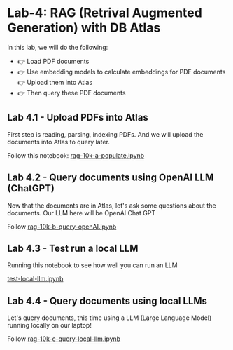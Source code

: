 # Lab-4: RAG (Retrival Augmented Generation) with DB Atlas

In this lab, we will do the following:

- 👉 Load PDF documents
- 👉 Use embedding models to calculate embeddings for PDF documents
👉 Upload them into Atlas
- 👉 Then query these PDF documents

## Lab 4.1 - Upload PDFs into Atlas

First step is reading, parsing, indexing PDFs.  And we will upload the documents into Atlas to query later.

Follow this notebook: [rag-10k-a-populate.ipynb](rag-10k-a-populate.ipynb)

## Lab 4.2 - Query documents using OpenAI LLM (ChatGPT)

Now that the documents are in Atlas, let's ask some questions about the documents.  Our LLM here will be OpenAI Chat GPT

Follow [rag-10k-b-query-openAI.ipynb](rag-10k-b-query-openAI.ipynb)

## Lab 4.3 - Test run a local LLM

Running this notebook to see how well you can run an LLM 

[test-local-llm.ipynb](test-local-llm.ipynb)


## Lab 4.4 - Query documents using local LLMs

Let's query documents, this time using a LLM (Large Language Model) running locally on our laptop!

Follow [rag-10k-c-query-local-llm.ipynb](rag-10k-c-query-local-llm.ipynb)
